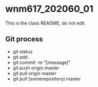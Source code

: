 # wnm617_202060_01

This is the class README, do not edit.


## Git process

- git status
- git add .
- git commit -m "[message]"
- git push origin master
- git pull origin master
- git pull [somerepository] master